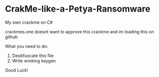 # CrakMe-like-a-Petya-Ransomware
My own crackme on C#

crackmes.one doesnt want to approve this crackme and im loading this on github


What you need to do:
1) Deobfuscate this file
2) Write wroking keygen

Good Luck!
